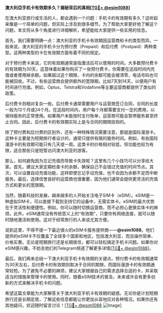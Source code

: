 **澳大利亞手机卡有效期多久？揭秘背后的真相[[TG💪+ @esim1088](https://t.me/s/esim1088)]**

在澳大利亚旅行或生活的人，都会遇到一个问题：手机卡的有效期有多久？这听起来像是一个简单的问题，但实际上涉及到很多细节。为了帮助大家更好地了解这个问题，本文将从多个角度进行详细解析，希望能给大家提供一些实用的信息。

首先，我们需要明确一点：澳大利亚的手机卡有效期因运营商和卡的类型而异。一般来说，澳大利亚的手机卡分为预付费（Prepaid）和后付费（Postpaid）两种类型。这两种类型的卡在有效期方面有着不同的规定。

对于预付费卡来说，它的有效期通常是指激活后可以使用的时间。大多数预付费卡的有效期为30天，这意味着如果你购买了一张预付费卡，你需要在这段时间内充值或者使用掉余额。如果超过这个期限，卡内的余额可能会被清零，电话号码也可能被回收。不过，有些运营商会提供额外的宽限期，比如7天到14天，以便用户有时间进行充值。例如，Optus、Telstra和Vodafone等主要运营商都提供了类似的政策。

后付费卡则相对复杂一些。后付费卡通常需要用户与运营商签订合同，合同的长度一般为12个月或24个月。在这段时间内，用户每个月都需要支付一定的费用，以保持服务的正常使用。如果用户未能按时支付账单，运营商可能会暂停服务甚至终止合同。因此，后付费卡的有效期实际上是与合同的期限挂钩的。

除了预付费和后付费的区别外，还有一种特殊情况需要注意，那就是国际漫游卡。这种卡主要是为短期旅行者设计的，通常只提供有限的服务时间。例如，有些国际漫游卡的有效期可能只有几天或一周。这类卡的价格相对较低，但功能也较为有限，适合那些只是短暂访问澳大利亚的游客。

那么，如何避免因为忘记充值而导致卡失效呢？这里有几个小技巧可以分享给大家。首先，建议大家定期检查卡的余额，确保自己不会错过充值的时间节点。其次，可以设置自动充值功能，这样即使忘记手动充值，也不会因为余额不足而中断服务。最后，选择信誉良好的运营商也很重要，因为他们通常会提供更灵活的充值方式和更长的宽限期。

当然，随着科技的发展，越来越多的人开始关注电子SIM卡（eSIM）。eSIM是一种虚拟SIM卡，可以直接下载到支持它的设备中，无需实体卡。eSIM的最大优势在于灵活性和便捷性。例如，你可以随时切换运营商，而不必担心更换实体卡的麻烦。此外，eSIM通常没有传统意义上的“有效期”，只要你有网络连接，就可以随时随地激活和使用。这对于经常旅行的人来说尤其方便。

说到这里，不得不提一下最近很火的eSIM卡服务提供商——**@esim1088**。他们提供的eSIM卡不仅覆盖了全球多个国家和地区，包括澳大利亚，而且操作简单、价格实惠。无论是短期旅行还是长期居住，都可以轻松搞定手机卡问题。如果你对eSIM感兴趣，不妨去他们的Telegram频道了解更多详情[[TG💪+ @esim1088](https://t.me/s/esim1088)]。

最后，我们再来总结一下澳大利亚手机卡有效期的关键点。预付费卡的有效期通常为30天左右，后付费卡的有效期则取决于合同的期限，而国际漫游卡的有效期通常较短。为了避免不必要的麻烦，建议大家根据自己的需求选择合适的卡，并采取适当的措施来管理卡的使用。同时，随着eSIM技术的普及，未来或许会有更多创新的方式来解决手机卡的问题。

希望这篇文章能为大家解答关于澳大利亚手机卡有效期的疑惑。无论你是计划短期旅行还是长期定居，了解这些信息都能让你更加从容地应对各种情况。如果你还有其他疑问，欢迎随时留言讨论！[[TG💪+ @esim1088](https://t.me/s/esim1088) ![Image](https://i.postimg.cc/4NQfJmqS/Snipaste-2025-05-13-00-14-12.png)]